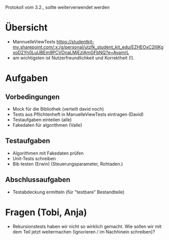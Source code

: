 Protokoll vom 3.2., sollte weiterverwendet werden

# Übersicht
- MannuelleViewTests https://studentkit-my.sharepoint.com/:x:/g/personal/utzfk_student_kit_edu/EZHEOxC2IIlKgxoD2Yn0LuUBEm9PCVOnaLMjEzlAmGFbNQ?e=AvamrL
- am wichtigsten ist Nutzerfreundlichkeit und Korrektheit (!).

# Aufgaben
## Vorbedingungen
- Mock für die Bibliothek (verteilt david noch)
- Tests aus Pflichtenheft in ManuelleViewTests eintragen (David)
- Testaufgaben einteilen (alle)
- Fakedaten für algorithmen (Valle)
## Testaufgaben
- Algorithmen mit Fakedaten prüfen
- Unit-Tests schreiben
- Bib testen (Erwin) (Steuerungsparameter, Rohtaden.)
## Abschlussaufgaben
- Testabdeckung ermitteln (für "testbare" Bestandteile)


# Fragen (Tobi, Anja)
- Rekursionstests haben wir nicht so wirklich gemacht. Wie sollen wir mit dem Teil jetzt weitermachen (Ignorieren / im Nachhinein schreiben)?
